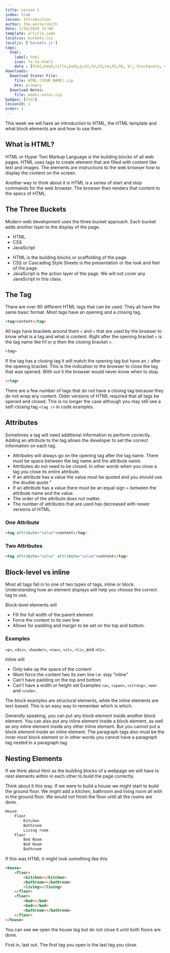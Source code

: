 ```yaml
---
title: Lesson 1
index: true
lesson: Introduction
author: the-wintersmith
date: 1/24/2018 15:00
template: article.jade
localcss: buckets.css
localjs: ['buckets.js']
tags:
  html:
    label: html
    icon: fa fa-html5
    data : [html,head,title,body,p,h1,h2,h3,h4,h5,h6, br, blockquote, ol, ul, li, div, section, article, header, footer]
downloads:
  Download Stater File:
    file: HTML-[YOUR_NAME].zip
    btn: primary
  Download Notes:
    file: week1-notes.zip
badges: [html]
lessonId: 1
order: 1
---
```


This week we will have an introduction to HTML, the HTML template and what block elements are and how to use them.

<span class="more"></span>

## What is HTML?

HTML or Hyper Text Markup Language is the building blocks of all web pages. HTML uses tags to create element that are filled with content like text and images. The elements are instructions to the web browser how to display the content on the screen.

Another way to think about it is HTML is a series of start and stop commands for the web browser. The browser then renders that content to the specs of HTML.

## The Three Buckets

Modern web development uses the three bucket approach. Each bucket adds another layer to the display of the page.

<ul class="buckets">
  <li>HTML</li>
  <li>CSS</li>
  <li>JavaScript</li>
</ul>

* HTML is the building blocks or scaffolding of the page.
* CSS or Cascading Style Sheets is the presentation or the look and feel of the page.
* JavaScript is the action layer of the page. We will not cover any JavaScript in this class.

## The Tag

There are over 80 different HTML tags that can be used. They all have the same basic format. Most tags have an opening and a closing tag.

```html
<tag>content</tag>
```

All tags have brackets around them `<` and `>` that are used by the browser to know what is a tag and what is content. Right after the opening bracket `<` is the tag name like h1 or p then the closing bracket `>`.

```html
<tag>
```

If the tag has a closing tag it will match the opening tag but have an `/` after the opening bracket. This is the indication to the browser to close the tag that was opened. With out it the browser would never know when to stop.

```html
</tag>
```

There are a few number of tags that do not have a closing tag because they do not wrap any content. Older versions of HTML required that all tags be opened and closed. This is no longer the case although you may still see a self-closing tag `<tag />` in code examples.

## Attributes

Sometimes a tag will need additional information to perform correctly. Adding an attribute to the tag allows the developer to set the correct information on each tag.

* Attributes will always go on the opening tag after the tag name. There must be space between the tag name and the attribute name.
* Attributes do not need to be closed. In other words when you close a tag you close its entire attribute.
* If an attribute has a value the value must be quoted and you should use the double quote "
* If an attribute has a value there must be an equal sign = between the attribute name and the value.
* The order of the attribute does not matter.
* The number of attributes that are used has decreased with newer versions of HTML.

### One Attribute

```html
<tag attribute="value">content</tag>
```

### Two Attributes

```html
<tag attribute="value" attribute="value">content</tag>
```

## Block-level vs inline

Most all tags fall in to one of two types of tags, inline or block. Understanding how an element displays will help you choose the correct tag to use.

Block-level elements will

* Fill the full width of the parent element
* Force the content to its own line
* Allows for padding and margin to be set on the top and bottom.

### Examples

`<p>`, `<div>`, `<header>`, `<nav>`, `<ul>`, `<li>`, and `<h1>`.

Inline will

* Only take up the space of the content
* Wont force the content two its own line i.e. stay "inline"
* Can't have padding on the top and bottom
* Can't have a width or height set
  Examples
  `<a>`, `<span>`, `<strong>`, `<em>` and `<code>`.

The block examples are structural elements, while the inline elements are text-based. This is an easy way to remember which is which.

Generally speaking, you can put any block element inside another block element. You can also put any inline element inside a block element, as well as any inline element inside any other inline element. But you cannot put a block element inside an inline element. The paragraph tags also must be the inner most block element or in other words you cannot have a paragraph tag nested in a paragraph tag.

## Nesting Elements

If we think about html as the building blocks of a webpage we will have to nest elements within in each other to build the page correctly.

Think about it this way. If we were to build a house we might start to build the ground floor. We might add a kitchen, bathroom and living room all with in the ground floor. We would not finish the floor until all the rooms are done.

```html
House
    Floor
        Kitchen
        Bathroom
        Living room
    Floor
        Bed Room
        Bed Room
        Bathroom
```

If this was HTML it might look something like this

```html
<house>
    <floor>
        <kitchen></kitchen>
        <bathroom></bathroom>
        <living></living>
    </floor>
    <floor>
        <bed></bed>
        <bed></bed>
        <bathroom></bathroom>
    </floor>
</house>
```

You can see we open the house tag but do not close it until both floors are done.

First in, last out. The first tag you open is the last tag you close.
